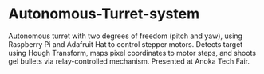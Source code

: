 # Autonomous-Turret-system
Autonomous turret with two degrees of freedom (pitch and yaw), using Raspberry Pi and Adafruit Hat to control stepper motors. Detects target using Hough Transform, maps pixel coordinates to motor steps, and shoots gel bullets via relay-controlled mechanism. Presented at Anoka Tech Fair.

